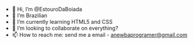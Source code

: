 - 👋 Hi, I’m @EstouroDaBoiada
- 👀 I’m Brazilian
- 🌱 I’m currently learning HTML5 and CSS
- 💞️ I’m looking to collaborate on everything?
- 📫 How to reach me: send me a email - anewbaprogramer@gmail.com

<!---
EstouroDaBoiada/EstouroDaBoiada is a ✨ special ✨ repository because its `README.md` (this file) appears on your GitHub profile.
You can click the Preview link to take a look at your changes.
--->
